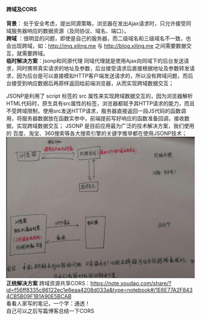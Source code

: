 #### 跨域及CORS
**背景**： 处于安全考虑，提出同源策略，浏览器在发出Ajax请求时，只允许接受同域服务器响应的数据资源（及同协议、域名、端口）。  
**跨域** ：很明显的问题，即使是自己的服务器，而二级域名和三级域名不一致，也会出现跨域，如：http://img.xiling.me 与 http://blog.xiling.me 之间需要数据交互，就需要跨域。  
**临时解决方案**：jsonp和同源代理 
同域代理就是使用Ajax向同域下的后台发送请求，同时携带真实请求的地址及参数，后台接受请求后直接根据地址及参数转发请求，因为后台是可以直接模拟HTTP客户端发送请求的，所以没有跨域问题，而后台接受到响应数据后再原样返回给前端浏览器，从而实现跨域数据交互；  

JSONP是利用了 script 标签的 src 属性来实现跨域数据交互的，因为浏览器解析HTML代码时，原生具有src属性的标签，浏览器都赋予其HTTP请求的能力，而且不受跨域限制，使用src发送HTTP请求，服务器直接返回一段JS代码的函数调用，将服务器数据放在函数实参中，前端提前写好响应的函数准备回调，接收数据，实现跨域数据交互；
JSONP 是目前应用最为广泛的技术解决方案，我们使用的 百度、淘宝、360搜索等各大搜索引擎的关键字推举都在使用JSONP技术；  
![](img/4.jpg)
**正统解决方案**
跨域资源共享CORS：https://note.youdao.com/share/?id=f56ff8335c86122ec1e6eaa4208d033a&type=notebook#/1E6E77A2F8434CB5B09F1B1A90E5BCAB   
看看人家写的笔记，一个字：通透！  
自己可以之后写篇博客总结一下CORS

